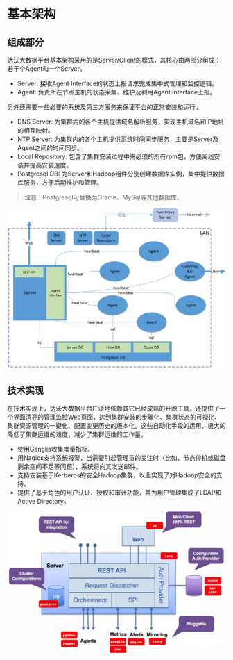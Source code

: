 # 基本架构

## 组成部分

达沃大数据平台基本架构采用的是Server/Client的模式，其核心由两部分组成：若干个Agent和一个Server。

* Server: 接收Agent Interface的状态上报请求完成集中式管理和监控逻辑。
* Agent: 负责所在节点主机的状态采集、维护及利用Agent Interface上报。

另外还需要一些必要的系统及第三方服务来保证平台的正常安装和运行。

* DNS Server: 为集群内的各个主机提供域名解析服务，实现主机域名和IP地址的相互映射。
* NTP Server: 为集群内的各个主机提供系统时间同步服务，主要是Server及Agent之间的时间同步。
* Local Repository: 包含了集群安装过程中需必须的所有rpm包，方便离线安装并提高安装速度。
* Postgresql DB: 为Server和Hadoop组件分别创建数据库实例，集中提供数据库服务，方便后期维护和管理。

> 注意：Postgresql可替换为Oracle、MySql等其他数据库。

![](/assets/1.2-structure.png)

## 技术实现

在技术实现上，达沃大数据平台广泛地依赖其它已经成熟的开源工具，还提供了一个界面清亮的管理监控Web页面，达到集群安装的步骤化、集群状态的可视化、集群资源管理的一键化、配置变更历史的版本化。这些自动化手段的运用，极大的降低了集群运维的难度，减少了集群运维的工作量。

* 使用Ganglia收集度量指标。
* 用Nagios支持系统报警，当需要引起管理员的关注时（比如，节点停机或磁盘剩余空间不足等问题），系统将向其发送邮件。
* 支持安装基于Kerberos的安全Hadoop集群，以此实现了对Hadoop安全的支持。
* 提供了基于角色的用户认证、授权和审计功能，并为用户管理集成了LDAP和Active Directory。

![](/assets/11.png)

